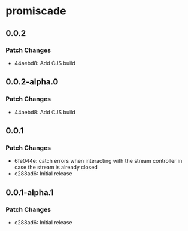 # promiscade

## 0.0.2

### Patch Changes

- 44aebd8: Add CJS build

## 0.0.2-alpha.0

### Patch Changes

- 44aebd8: Add CJS build

## 0.0.1

### Patch Changes

- 6fe044e: catch errors when interacting with the stream controller in case the stream is already closed
- c288ad6: Initial release

## 0.0.1-alpha.1

### Patch Changes

- c288ad6: Initial release
